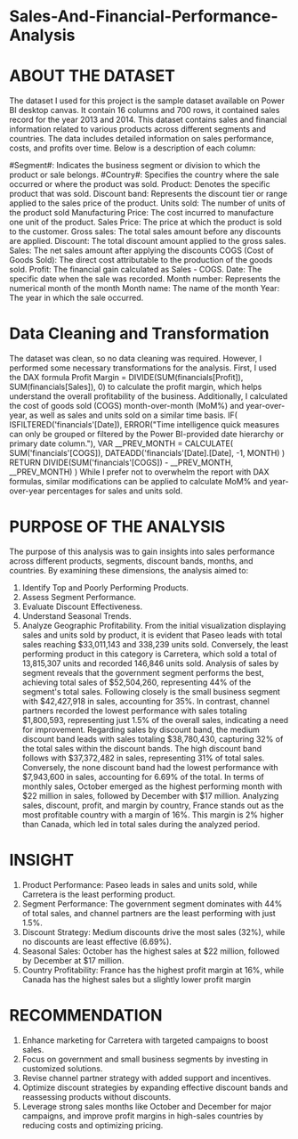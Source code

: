 # Sales-And-Financial-Performance-Analysis

# ABOUT THE DATASET
The dataset I used for this project is the sample dataset available on Power BI desktop canvas. It contain 16 columns and 700 rows, it contained sales record for the year 2013 and 2014. This dataset contains sales and financial information related to various products across different segments and countries. The data includes detailed information on sales performance, costs, and profits over time. Below is a description of each column:

#Segment#: Indicates the business segment or division to which the product or sale belongs. 
#Country#: Specifies the country where the sale occurred or where the product was sold. 
Product: Denotes the specific product that was sold. 
Discount band: Represents the discount tier or range applied to the sales price of the product. 
Units sold: The number of units of the product sold
Manufacturing Price: The cost incurred to manufacture one unit of the product. 
Sales Price: The price at which the product is sold to the customer. 
Gross sales: The total sales amount before any discounts are applied. 
Discount: The total discount amount applied to the gross sales. 
Sales: The net sales amount after applying the discounts
COGS (Cost of Goods Sold): The direct cost attributable to the production of the goods sold. 
Profit: The financial gain calculated as Sales - COGS. 
Date: The specific date when the sale was recorded. 
Month number: Represents the numerical month of the month
Month name: The name of the month
Year: The year in which the sale occurred. 

# Data Cleaning and Transformation
The dataset was clean, so no data cleaning was required. However, I performed some necessary transformations for the analysis. First, I used the DAX formula Profit Margin = DIVIDE(SUM(financials[Profit]), SUM(financials[Sales]), 0) to calculate the profit margin, which helps understand the overall profitability of the business. Additionally, I calculated the cost of goods sold (COGS) month-over-month (MoM%) and year-over-year, as well as sales and units sold on a similar time basis.
IF(
    ISFILTERED('financials'[Date]),
    ERROR("Time intelligence quick measures can only be grouped or filtered by the Power BI-provided date hierarchy or primary date column."),
    VAR __PREV_MONTH = 
        CALCULATE(
            SUM('financials'[COGS]), 
            DATEADD('financials'[Date].[Date], -1, MONTH)
        )
    RETURN DIVIDE(SUM('financials'[COGS]) - __PREV_MONTH, __PREV_MONTH)
)
While I prefer not to overwhelm the report with DAX formulas, similar modifications can be applied to calculate MoM% and year-over-year percentages for sales and units sold.

# PURPOSE OF THE ANALYSIS
The purpose of this analysis was to gain insights into sales performance across different products, segments, discount bands, months, and countries. By examining these dimensions, the analysis aimed to:
1.	Identify Top and Poorly Performing Products.
2.	Assess Segment Performance.
3.	Evaluate Discount Effectiveness.
4.	Understand Seasonal Trends.
5.	Analyze Geographic Profitability.
From the initial visualization displaying sales and units sold by product, it is evident that Paseo leads with total sales reaching $33,011,143 and 338,239 units sold. Conversely, the least performing product in this category is Carretera, which sold a total of 13,815,307 units and recorded 146,846 units sold.
Analysis of sales by segment reveals that the government segment performs the best, achieving total sales of $52,504,260, representing 44% of the segment's total sales. Following closely is the small business segment with $42,427,918 in sales, accounting for 35%. In contrast, channel partners recorded the lowest performance with sales totaling $1,800,593, representing just 1.5% of the overall sales, indicating a need for improvement.
Regarding sales by discount band, the medium discount band leads with sales totaling $38,780,430, capturing 32% of the total sales within the discount bands. The high discount band follows with $37,372,482 in sales, representing 31% of total sales. Conversely, the none discount band had the lowest performance with $7,943,600 in sales, accounting for 6.69% of the total.
In terms of monthly sales, October emerged as the highest performing month with $22 million in sales, followed by December with $17 million.
Analyzing sales, discount, profit, and margin by country, France stands out as the most profitable country with a margin of 16%. This margin is 2% higher than Canada, which led in total sales during the analyzed period.
# INSIGHT
1.	Product Performance: Paseo leads in sales and units sold, while Carretera is the least performing product.
2.	Segment Performance: The government segment dominates with 44% of total sales, and channel partners are the least performing with just 1.5%.
3.	Discount Strategy: Medium discounts drive the most sales (32%), while no discounts are least effective (6.69%).
4.	Seasonal Sales: October has the highest sales at $22 million, followed by December at $17 million.
5.	Country Profitability: France has the highest profit margin at 16%, while Canada has the highest sales but a slightly lower profit margin
# RECOMMENDATION
1. Enhance marketing for Carretera with targeted campaigns to boost sales.
2.  Focus on government and small business segments by investing in customized solutions. 
3. Revise channel partner strategy with added support and incentives. 
4. Optimize discount strategies by expanding effective discount bands and reassessing products without discounts.
5. Leverage strong sales months like October and December for major campaigns, and improve profit margins in high-sales countries by reducing costs and optimizing pricing.

